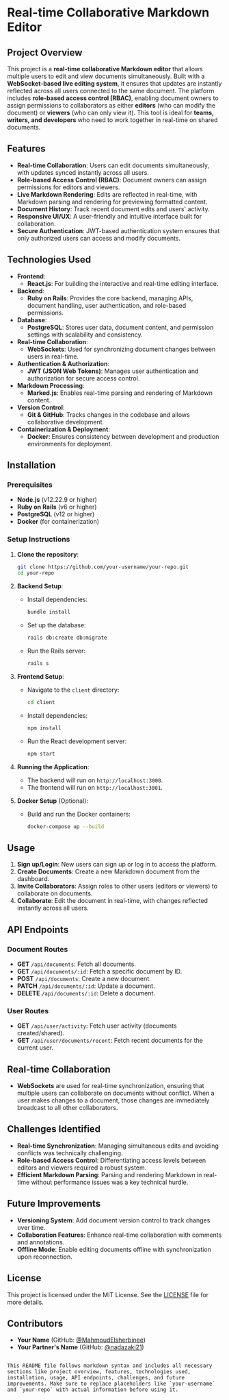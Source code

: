# Real-time Collaborative Markdown Editor

## Project Overview

This project is a **real-time collaborative Markdown editor** that allows multiple users to edit and view documents simultaneously. Built with a **WebSocket-based live editing system**, it ensures that updates are instantly reflected across all users connected to the same document. The platform includes **role-based access control (RBAC)**, enabling document owners to assign permissions to collaborators as either **editors** (who can modify the document) or **viewers** (who can only view it). This tool is ideal for **teams, writers, and developers** who need to work together in real-time on shared documents.

## Features

- **Real-time Collaboration**: Users can edit documents simultaneously, with updates synced instantly across all users.
- **Role-based Access Control (RBAC)**: Document owners can assign permissions for editors and viewers.
- **Live Markdown Rendering**: Edits are reflected in real-time, with Markdown parsing and rendering for previewing formatted content.
- **Document History**: Track recent document edits and users' activity.
- **Responsive UI/UX**: A user-friendly and intuitive interface built for collaboration.
- **Secure Authentication**: JWT-based authentication system ensures that only authorized users can access and modify documents.

## Technologies Used

- **Frontend**: 
  - **React.js**: For building the interactive and real-time editing interface.
- **Backend**:
  - **Ruby on Rails**: Provides the core backend, managing APIs, document handling, user authentication, and role-based permissions.
- **Database**: 
  - **PostgreSQL**: Stores user data, document content, and permission settings with scalability and consistency.
- **Real-time Collaboration**: 
  - **WebSockets**: Used for synchronizing document changes between users in real-time.
- **Authentication & Authorization**: 
  - **JWT (JSON Web Tokens)**: Manages user authentication and authorization for secure access control.
- **Markdown Processing**: 
  - **Marked.js**: Enables real-time parsing and rendering of Markdown content.
- **Version Control**: 
  - **Git & GitHub**: Tracks changes in the codebase and allows collaborative development.
- **Containerization & Deployment**: 
  - **Docker**: Ensures consistency between development and production environments for deployment.

## Installation

### Prerequisites

- **Node.js** (v12.22.9 or higher)
- **Ruby on Rails** (v6 or higher)
- **PostgreSQL** (v12 or higher)
- **Docker** (for containerization)

### Setup Instructions

1. **Clone the repository**:
   ```bash
   git clone https://github.com/your-username/your-repo.git
   cd your-repo
   ```

2. **Backend Setup**:
   - Install dependencies:
     ```bash
     bundle install
     ```
   - Set up the database:
     ```bash
     rails db:create db:migrate
     ```
   - Run the Rails server:
     ```bash
     rails s
     ```

3. **Frontend Setup**:
   - Navigate to the `client` directory:
     ```bash
     cd client
     ```
   - Install dependencies:
     ```bash
     npm install
     ```
   - Run the React development server:
     ```bash
     npm start
     ```

4. **Running the Application**:
   - The backend will run on `http://localhost:3000`.
   - The frontend will run on `http://localhost:3001`.

5. **Docker Setup** (Optional):
   - Build and run the Docker containers:
     ```bash
     docker-compose up --build
     ```

## Usage

1. **Sign up/Login**: New users can sign up or log in to access the platform.
2. **Create Documents**: Create a new Markdown document from the dashboard.
3. **Invite Collaborators**: Assign roles to other users (editors or viewers) to collaborate on documents.
4. **Collaborate**: Edit the document in real-time, with changes reflected instantly across all users.

## API Endpoints

### Document Routes

- **GET** `/api/documents`: Fetch all documents.
- **GET** `/api/documents/:id`: Fetch a specific document by ID.
- **POST** `/api/documents`: Create a new document.
- **PATCH** `/api/documents/:id`: Update a document.
- **DELETE** `/api/documents/:id`: Delete a document.

### User Routes

- **GET** `/api/user/activity`: Fetch user activity (documents created/shared).
- **GET** `/api/user/documents/recent`: Fetch recent documents for the current user.

## Real-time Collaboration

- **WebSockets** are used for real-time synchronization, ensuring that multiple users can collaborate on documents without conflict. When a user makes changes to a document, those changes are immediately broadcast to all other collaborators.

## Challenges Identified

- **Real-time Synchronization**: Managing simultaneous edits and avoiding conflicts was technically challenging.
- **Role-based Access Control**: Differentiating access levels between editors and viewers required a robust system.
- **Efficient Markdown Parsing**: Parsing and rendering Markdown in real-time without performance issues was a key technical hurdle.

## Future Improvements

- **Versioning System**: Add document version control to track changes over time.
- **Collaboration Features**: Enhance real-time collaboration with comments and annotations.
- **Offline Mode**: Enable editing documents offline with synchronization upon reconnection.

## License

This project is licensed under the MIT License. See the [LICENSE](LICENSE) file for more details.

## Contributors

- **Your Name** (GitHub: [@MahmoudElsherbinee](https://github.com/MahmoudElsherbinee))
- **Your Partner's Name** (GitHub: [@nadazaki21](https://github.com/nadazaki21))

```

This README file follows markdown syntax and includes all necessary sections like project overview, features, technologies used, installation, usage, API endpoints, challenges, and future improvements. Make sure to replace placeholders like `your-username` and `your-repo` with actual information before using it.